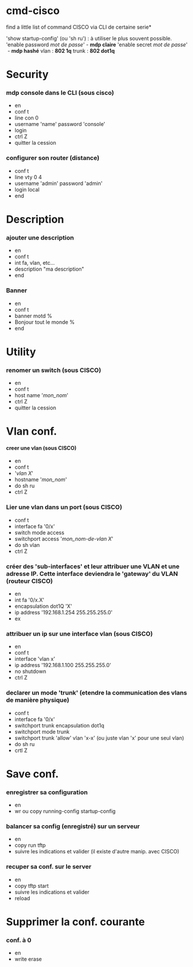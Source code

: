 # cmd-cisco
find a little list of command CISCO via CLI de certaine serie*

'show startup-config' (ou 'sh ru') : à utiliser le plus souvent possible.
'enable password _mot de passe_' - __mdp claire__
'enable secret _mot de passe_'  - __mdp hashé__
vlan : __802 1q__
trunk : __802 dot1q__

# Security

### mdp console dans le CLI (sous cisco)
* en
* conf t
* line con 0
* username 'name' password 'console'
* login
* ctrl Z
* quitter la cession

### configurer son router (distance)
* conf t
* line vty 0 4
* username 'admin' password 'admin'
* login local
* end

# Description

### ajouter une description 
* en
* conf t
* int fa, vlan, etc...
* description "ma description"
* end

### Banner
* en
* conf t
* banner motd %
* Bonjour tout le monde %
* end


# Utility

### renomer un switch (sous CISCO)
* en
* conf t
* host name '_mon_nom_'
* ctrl Z
* quitter la cession

# Vlan conf.

#### creer une vlan (sous CISCO)
* en
* conf t
* '_vlan X_'
* hostname '_mon_nom_'
* do sh ru
* ctrl Z

### Lier une vlan dans un port (sous CISCO)
* conf t
* interface fa '0/x'
* switch mode access
* switchport access '_mon_nom-de-vlan X_'
* do sh vlan
* ctrl Z

 ### créer des 'sub-interfaces' et leur attribuer une VLAN et une adresse IP. Cette interface deviendra le 'gateway' du VLAN (routeur CISCO)
* en
* int fa '0/x.X'
* encapsulation dot1Q 'X'
* ip address '192.168.1.254 255.255.255.0'
* ex

### attribuer un ip sur une interface vlan (sous CISCO)
* en
* conf t
* interface 'vlan x'
* ip address '192.168.1.100 255.255.255.0'
* no shutdown
* ctrl Z

### declarer un mode 'trunk' (etendre la communication des vlans de manière physique)
* conf t
* interface fa '0/x'
* switchport trunk encapsulation dot1q
* switchport mode trunk
* switchport trunk 'allow' vlan 'x-x' (ou juste vlan 'x'  pour une seul vlan)
* do sh ru
* crtl Z

# Save conf.

### enregistrer sa configuration
* en
* wr ou copy running-config startup-config

### balancer sa config (enregistré) sur un serveur
* en
* copy run tftp
* suivre les indications et valider
(il existe d'autre manip. avec CISCO)

### recuper sa conf.  sur le server
* en
* copy tftp start
* suivre les indications et valider
* reload

# Supprimer la conf. courante

### conf. à 0
* en
* write erase




